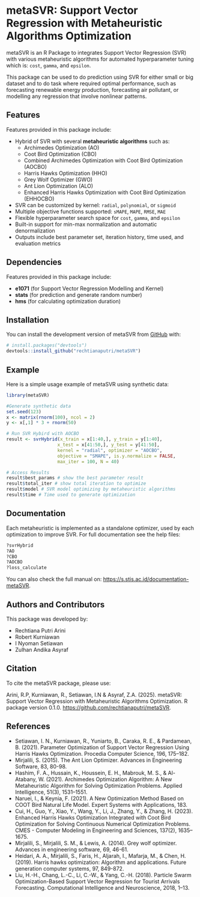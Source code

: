 
<!-- README.md is generated from README.Rmd. Please edit that file -->

# metaSVR: Support Vector Regression with Metaheuristic Algorithms Optimization

<!-- badges: start -->
<!-- badges: end -->

metaSVR is an R Package to integrates Support Vector Regression (SVR)
with various metaheuristic algorithms for automated hyperparameter
tuning which is: `cost`, `gamma`, and `epsilon`.

This package can be used to do prediction using SVR for either small or
big dataset and to do task where required optimal performance, such as
forecasting renewable energy production, forecasting air pollutant, or
modelling any regression that involve nonlinear patterns.

## Features

Features provided in this package include:

- Hybrid of SVR with several **metaheuristic algorithms** such as:
  - Archimedes Optimization (AO)
  - Coot Bird Optimization (CBO)
  - Combined Archimedes Optimization with Coot Bird Optimization (AOCBO)
  - Harris Hawks Optimization (HHO)
  - Grey Wolf Optimizer (GWO)
  - Ant Lion Optimization (ALO)
  - Enhanced Harris Hawks Optimization with Coot Bird Optimization
    (EHHOCBO)
- SVR can be customized by kernel: `radial`, `polynomial`, or `sigmoid`
- Multiple objective functions supported: `sMAPE`, `MAPE`, `RMSE`, `MAE`
- Flexible hyperparameter search space for `cost`, `gamma`, and
  `epsilon`
- Built-in support for min-max normalization and automatic
  denormalization
- Outputs include best parameter set, iteration history, time used, and
  evaluation metrics

## Dependencies

Features provided in this package include:

- **e1071** (for Support Vector Regression Modelling and Kernel)
- **stats** (for prediction and generate random number)
- **hms** (for calculating optimization duration)

## Installation

You can install the development version of metaSVR from
[GitHub](https://github.com/) with:

``` r
# install.packages("devtools")
devtools::install_github("rechtianaputri/metaSVR")
```

## Example

Here is a simple usage example of metaSVR using synthetic data:

``` r
library(metaSVR)

#Generate synthetic data
set.seed(123)
x <- matrix(rnorm(100), ncol = 2)
y <- x[,1] * 3 + rnorm(50)

# Run SVR Hybird with AOCBO
result <- svrHybrid(x_train = x[1:40,], y_train = y[1:40],
                   x_test = x[41:50,], y_test = y[41:50],
                   kernel = "radial", optimizer = "AOCBO",
                   objective = "SMAPE", is.y.normalize = FALSE,
                   max_iter = 100, N = 40)

# Access Results
result$best_params # show the best parameter result
result$total_iter # show total iteration to optimize
result$model # SVR model optimizing by metaheuristic algorithms
result$time # Time used to generate optimization
```

## Documentation

Each metaheuristic is implemented as a standalone optimizer, used by
each optimization to improve SVR. For full documentation see the help
files:

``` r
?svrHybrid
?AO
?CBO
?AOCBO
?loss_calculate
```

You can also check the full manual on:
<https://s.stis.ac.id/documentation-metaSVR>.

## Authors and Contributors

This package was developed by:

- Rechtiana Putri Arini
- Robert Kurniawan
- I Nyoman Setiawan
- Zulhan Andika Asyraf

## Citation

To cite the metaSVR package, please use:

Arini, R.P, Kurniawan, R., Setiawan, I.N & Asyraf, Z.A. (2025). metaSVR:
Support Vector Regression with Metaheuristic Algorithms Optimization. R
package version 0.1.0. <https://github.com/rechtianaputri/metaSVR>.

## References

- Setiawan, I. N., Kurniawan, R., Yuniarto, B., Caraka, R. E., &
  Pardamean, B. (2021). Parameter Optimization of Support Vector
  Regression Using Harris Hawks Optimization. Procedia Computer Science,
  196, 175–182.
- Mirjalili, S. (2015). The Ant Lion Optimizer. Advances in Engineering
  Software, 83, 80-98.
- Hashim, F. A., Hussain, K., Houssein, E. H., Mabrouk, M. S., &
  Al-Atabany, W. (2021). Archimedes Optimization Algorithm: A New
  Metaheuristic Algorithm for Solving Optimization Problems. Applied
  Intelligence, 51(3), 1531–1551.
- Naruei, I., & Keynia, F. (2021). A New Optimization Method Based on
  COOT Bird Natural Life Model. Expert Systems with Applications, 183.
- Cui, H., Guo, Y., Xiao, Y., Wang, Y., Li, J., Zhang, Y., & Zhang, H.
  (2023). Enhanced Harris Hawks Optimization Integrated with Coot Bird
  Optimization for Solving Continuous Numerical Optimization Problems.
  CMES - Computer Modeling in Engineering and Sciences, 137(2),
  1635–1675.
- Mirjalili, S., Mirjalili, S. M., & Lewis, A. (2014). Grey wolf
  optimizer. Advances in engineering software, 69, 46-61.
- Heidari, A. A., Mirjalili, S., Faris, H., Aljarah, I., Mafarja, M., &
  Chen, H. (2019). Harris hawks optimization: Algorithm and
  applications. Future generation computer systems, 97, 849-872.
- Liu, H.-H., Chang, L.-C., Li, C.-W., & Yang, C.-H. (2018). Particle
  Swarm Optimization-Based Support Vector Regression for Tourist
  Arrivals Forecasting. Computational Intelligence and Neuroscience,
  2018, 1–13.
